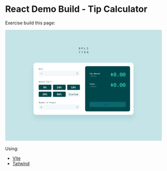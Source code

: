 # React Demo Build - Tip Calculator

Exercise build this page:

![The page](./pagebuild.png)

Using:

- [Vite](https://vitejs.dev/)
- [Tailwind](https://tailwindcss.com/docs/guides/vite)
